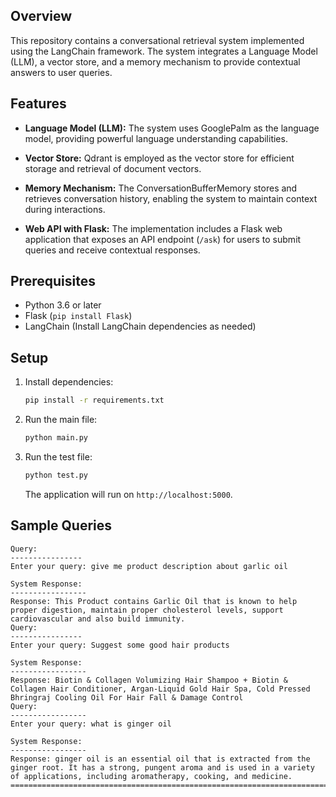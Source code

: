 ## Overview

This repository contains a conversational retrieval system implemented using the LangChain framework. The system integrates a Language Model (LLM), a vector store, and a memory mechanism to provide contextual answers to user queries.

## Features

- **Language Model (LLM):** The system uses GooglePalm as the language model, providing powerful language understanding capabilities.

- **Vector Store:** Qdrant is employed as the vector store for efficient storage and retrieval of document vectors.

- **Memory Mechanism:** The ConversationBufferMemory stores and retrieves conversation history, enabling the system to maintain context during interactions.

- **Web API with Flask:** The implementation includes a Flask web application that exposes an API endpoint (`/ask`) for users to submit queries and receive contextual responses.

## Prerequisites

- Python 3.6 or later
- Flask (`pip install Flask`)
- LangChain (Install LangChain dependencies as needed)
  
## Setup

1. Install dependencies:

    ```bash
    pip install -r requirements.txt
    ```

2. Run the main file:

    ```bash
    python main.py
    ```
3. Run the test file:
   
    ```bash
    python test.py
    ```

    The application will run on `http://localhost:5000`.
## Sample Queries

    Query:
    ----------------
    Enter your query: give me product description about garlic oil
    
    System Response:
    -----------------
    Response: This Product contains Garlic Oil that is known to help proper digestion, maintain proper cholesterol levels, support cardiovascular and also build immunity.
    Query:
    ----------------
    Enter your query: Suggest some good hair products
    
    System Response:
    -----------------
    Response: Biotin & Collagen Volumizing Hair Shampoo + Biotin & Collagen Hair Conditioner, Argan-Liquid Gold Hair Spa, Cold Pressed Bhringraj Cooling Oil For Hair Fall & Damage Control
    Query:
    -----------------
    Enter your query: what is ginger oil

    System Response:
    -----------------
    Response: ginger oil is an essential oil that is extracted from the ginger root. It has a strong, pungent aroma and is used in a variety of applications, including aromatherapy, cooking, and medicine.
    ======================================================================================================================================================================
